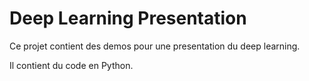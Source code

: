 # Deep Learning Presentation
Ce projet contient des demos pour une presentation du deep learning.

Il contient du code en Python.